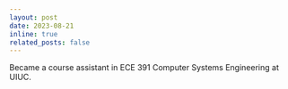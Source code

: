 ```yaml
---
layout: post
date: 2023-08-21
inline: true
related_posts: false
---
```


Became a course assistant in ECE 391 Computer Systems Engineering at UIUC.
